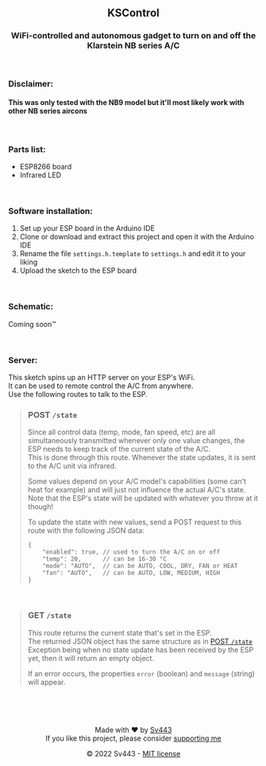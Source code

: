 <div align="center" style="text-align:center;">

## KSControl
### WiFi-controlled and autonomous gadget to turn on and off the Klarstein NB series A/C

</div><br>

### Disclaimer:
#### This was only tested with the NB9 model but it'll most likely work with other NB series aircons

<br>

### Parts list:
- ESP8266 board
- Infrared LED
<!-- TODO: maybe transistor + series resistor? -->

<br>

### Software installation:

1. Set up your ESP board in the Arduino IDE
2. Clone or download and extract this project and open it with the Arduino IDE
3. Rename the file `settings.h.template` to `settings.h` and edit it to your liking
4. Upload the sketch to the ESP board

<br>

### Schematic:
Coming soon™

<br>

### Server:
This sketch spins up an HTTP server on your ESP's WiFi.  
It can be used to remote control the A/C from anywhere.  
Use the following routes to talk to the ESP.  

> ### POST `/state`
> Since all control data (temp, mode, fan speed, etc) are all simultaneously transmitted whenever only one value changes, the ESP needs to keep track of the current state of the A/C.  
> This is done through this route. Whenever the state updates, it is sent to the A/C unit via infrared.  
>   
> Some values depend on your A/C model's capabilities (some can't heat for example) and will just not influence the actual A/C's state.  
> Note that the ESP's state will be updated with whatever you throw at it though!  
>   
> To update the state with new values, send a POST request to this route with the following JSON data:
> 
> ```jsonc
> {
>     "enabled": true, // used to turn the A/C on or off
>     "temp": 20,      // can be 16-30 °C
>     "mode": "AUTO",  // can be AUTO, COOL, DRY, FAN or HEAT
>     "fan": "AUTO",   // can be AUTO, LOW, MEDIUM, HIGH
> }
> ```

<br>

> ### GET `/state`
> This route returns the current state that's set in the ESP.  
> The returned JSON object has the same structure as in [POST `/state`](#post-state)  
> Exception being when no state update has been received by the ESP yet, then it will return an empty object.  
>   
> If an error occurs, the properties `error` (boolean) and `message` (string) will appear.

<br><br><br>

<div align="center" style="text-align: center;">

Made with ❤️ by [Sv443](https://github.com/Sv443)  
If you like this project, please consider [supporting me](https://github.com/sponsors/Sv443)  
  
© 2022 Sv443 - [MIT license](./LICENSE.txt)

</div>